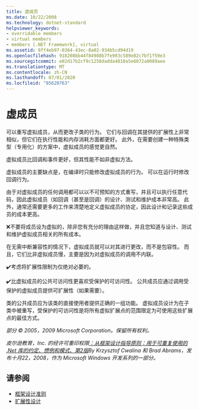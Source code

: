 ```yaml
---
title: 虚成员
ms.date: 10/22/2008
ms.technology: dotnet-standard
helpviewer_keywords:
- overridable members
- virtual members
- members [.NET Framework], virtual
ms.assetid: 8ff4eb97-0364-43ec-8a02-934b5cd94d19
ms.openlocfilehash: 918208bb44f84988b7fe903c589e82c7bf1f59e3
ms.sourcegitcommit: e02d17b2cf9c1258dadda4810a5e6072a0089aee
ms.translationtype: MT
ms.contentlocale: zh-CN
ms.lasthandoff: 07/01/2020
ms.locfileid: "85620763"
---
```

# <a name="virtual-members"></a>虚成员
可以重写虚拟成员，从而更改子类的行为。 它们与回调在其提供的扩展性上非常相似，但它们在执行性能和内存消耗方面都更好。 此外，在需要创建一种特殊类型（专用化）的方案中，虚拟成员的感觉更自然。

 虚拟成员比回调和事件更好，但其性能不如非虚拟方法。

 虚拟成员的主要缺点是，在编译时只能修改虚拟成员的行为。 可以在运行时修改回调行为。

 由于对虚拟成员的任何调用都可以以不可预知的方式重写，并且可以执行任意代码，因此虚拟成员（如回调（甚至是回调）的设计、测试和维护成本非常高。 此外，通常还需要更多的工作来清楚地定义虚拟成员的协定，因此设计和记录这些成员的成本更高。

 ❌不要将成员设为虚拟的，除非您有充分的理由这样做，并且您知道与设计、测试和维护虚拟成员相关的所有成本。

 在无需中断兼容性的情况下，虚拟成员就可以对其进行更改，而不是包容性。 而且，它们比非虚拟成员慢，主要是因为对虚拟成员的调用不内联。

 ✔️考虑将扩展性限制为仅绝对必要的。

 ✔️比虚拟成员的公共可访问性更喜欢受保护的可访问性。 公共成员应通过调用受保护的虚拟成员提供可扩展性（如果需要）。

 类的公共成员应为该类的直接使用者提供正确的一组功能。 虚拟成员设计为在子类中被重写，受保护的可访问性是将所有虚拟扩展点的范围限定为可使用这些扩展点的最佳方式。

 *部分 &copy; 2005，2009 Microsoft Corporation。保留所有权利。*

 *皮尔逊教育，Inc. 的经许可重印权限[：从框架设计指导原则：用于可重复使用的 .Net 库的约定、惯例和模式、第2版](https://www.informit.com/store/framework-design-guidelines-conventions-idioms-and-9780321545619)By Krzysztof Cwalina 和 Brad Abrams，发布十月22，2008，作为 Microsoft Windows 开发系列的一部分。*

## <a name="see-also"></a>请参阅

- [框架设计准则](index.md)
- [扩展性设计](designing-for-extensibility.md)
